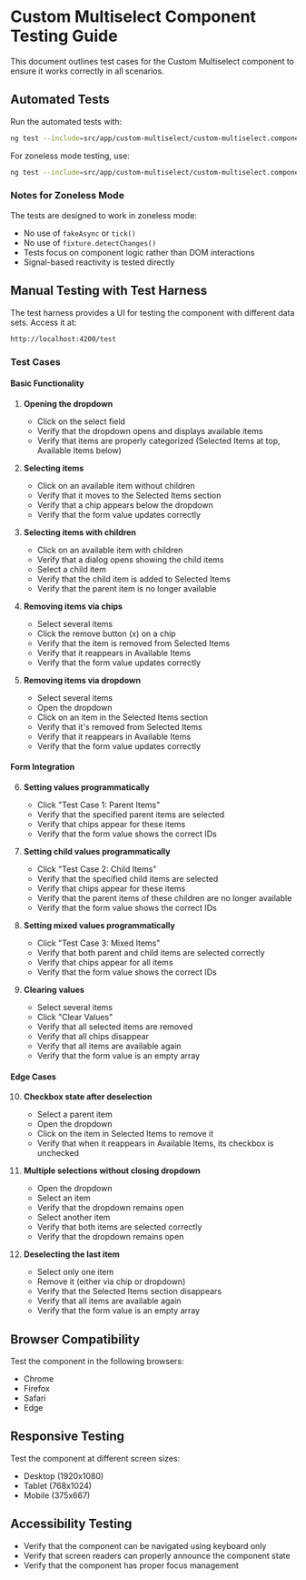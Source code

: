# Custom Multiselect Component Testing Guide

This document outlines test cases for the Custom Multiselect component to ensure it works correctly in all scenarios.

## Automated Tests

Run the automated tests with:

```bash
ng test --include=src/app/custom-multiselect/custom-multiselect.component.spec.ts --no-watch
```

For zoneless mode testing, use:

```bash
ng test --include=src/app/custom-multiselect/custom-multiselect.component.spec.ts --no-watch --configuration=zoneless
```

### Notes for Zoneless Mode

The tests are designed to work in zoneless mode:

- No use of `fakeAsync` or `tick()`
- No use of `fixture.detectChanges()`
- Tests focus on component logic rather than DOM interactions
- Signal-based reactivity is tested directly

## Manual Testing with Test Harness

The test harness provides a UI for testing the component with different data sets. Access it at:

```
http://localhost:4200/test
```

### Test Cases

#### Basic Functionality

1. **Opening the dropdown**
   - Click on the select field
   - Verify that the dropdown opens and displays available items
   - Verify that items are properly categorized (Selected Items at top, Available Items below)

2. **Selecting items**
   - Click on an available item without children
   - Verify that it moves to the Selected Items section
   - Verify that a chip appears below the dropdown
   - Verify that the form value updates correctly

3. **Selecting items with children**
   - Click on an available item with children
   - Verify that a dialog opens showing the child items
   - Select a child item
   - Verify that the child item is added to Selected Items
   - Verify that the parent item is no longer available

4. **Removing items via chips**
   - Select several items
   - Click the remove button (x) on a chip
   - Verify that the item is removed from Selected Items
   - Verify that it reappears in Available Items
   - Verify that the form value updates correctly

5. **Removing items via dropdown**
   - Select several items
   - Open the dropdown
   - Click on an item in the Selected Items section
   - Verify that it's removed from Selected Items
   - Verify that it reappears in Available Items
   - Verify that the form value updates correctly

#### Form Integration

6. **Setting values programmatically**
   - Click "Test Case 1: Parent Items"
   - Verify that the specified parent items are selected
   - Verify that chips appear for these items
   - Verify that the form value shows the correct IDs

7. **Setting child values programmatically**
   - Click "Test Case 2: Child Items"
   - Verify that the specified child items are selected
   - Verify that chips appear for these items
   - Verify that the parent items of these children are no longer available
   - Verify that the form value shows the correct IDs

8. **Setting mixed values programmatically**
   - Click "Test Case 3: Mixed Items"
   - Verify that both parent and child items are selected correctly
   - Verify that chips appear for all items
   - Verify that the form value shows the correct IDs

9. **Clearing values**
   - Select several items
   - Click "Clear Values"
   - Verify that all selected items are removed
   - Verify that all chips disappear
   - Verify that all items are available again
   - Verify that the form value is an empty array

#### Edge Cases

10. **Checkbox state after deselection**
    - Select a parent item
    - Open the dropdown
    - Click on the item in Selected Items to remove it
    - Verify that when it reappears in Available Items, its checkbox is unchecked

11. **Multiple selections without closing dropdown**
    - Open the dropdown
    - Select an item
    - Verify that the dropdown remains open
    - Select another item
    - Verify that both items are selected correctly
    - Verify that the dropdown remains open

12. **Deselecting the last item**
    - Select only one item
    - Remove it (either via chip or dropdown)
    - Verify that the Selected Items section disappears
    - Verify that all items are available again
    - Verify that the form value is an empty array

## Browser Compatibility

Test the component in the following browsers:
- Chrome
- Firefox
- Safari
- Edge

## Responsive Testing

Test the component at different screen sizes:
- Desktop (1920x1080)
- Tablet (768x1024)
- Mobile (375x667)

## Accessibility Testing

- Verify that the component can be navigated using keyboard only
- Verify that screen readers can properly announce the component state
- Verify that the component has proper focus management
